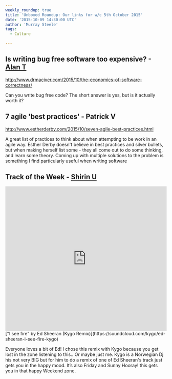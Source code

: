 ```yaml
---
weekly_roundup: true
title: 'Unboxed Roundup: Our links for w/c 5th October 2015'
date: '2015-10-09 14:30:00 UTC'
author: 'Murray Steele'
tags:
  - Culture

---
```


## Is writing bug free software too expensive? - [Alan T](/people#alan-thomas)

http://www.drmaciver.com/2015/10/the-economics-of-software-correctness/

Can you write bug free code? The short answer is yes, but is it actually worth it?

## 7 agile 'best practices' - Patrick V

http://www.estherderby.com/2015/10/seven-agile-best-practices.html

A great list of practices to think about when attempting to be work in an agile way. Esther Derby doesn't believe in best practices and silver bullets, but when making herself list some - they all come out to do some thinking, and learn some theory.  Coming up with multiple solutions to the problem is something I find particularly useful when writing software

## Track of the Week - [Shirin U](/people#shirin-ullah)

<iframe width="100%" height="450" scrolling="no" frameborder="no" src="https://w.soundcloud.com/player/?url=https%3A//api.soundcloud.com/tracks/122899544&amp;auto_play=false&amp;hide_related=false&amp;show_comments=true&amp;show_user=true&amp;show_reposts=false&amp;visual=true"></iframe>
["I see fire" by Ed Sheeran (Kygo Remix)](https://soundcloud.com/kygo/ed-sheeran-i-see-fire-kygo)

Everyone loves a bit of Ed! I chose this remix with Kygo because you get lost in the zone listening to this.. Or maybe just me. Kygo is a Norwegian Dj his not very BIG but for him to do a remix of one of Ed Sheeran's track just gets you in the happy mood. It’s also Friday and Sunny Hooray! this gets you in that happy Weekend zone.
